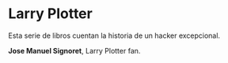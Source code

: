 # Larry Plotter 

Esta serie de libros cuentan la historia de un hacker excepcional.

**Jose Manuel Signoret**, Larry Plotter fan.


